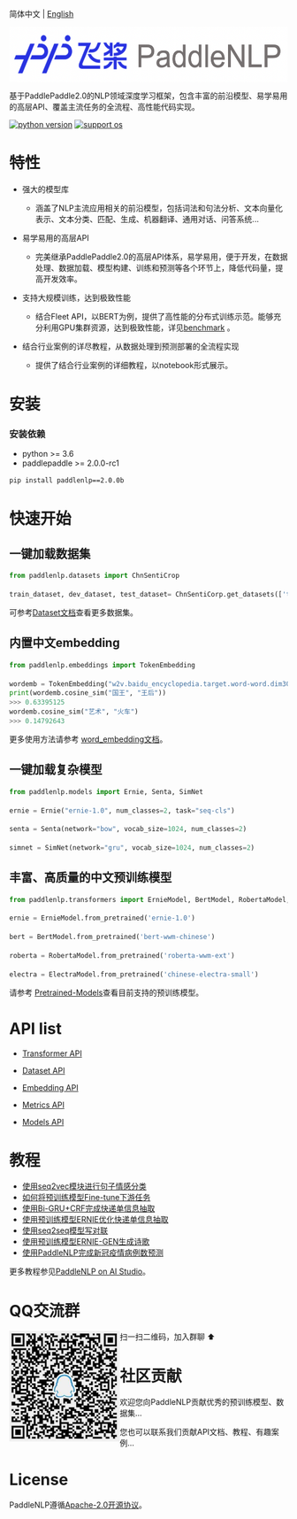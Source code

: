 简体中文 | [English](./README_en.md)

<p align="center">
  <img src="./docs/imgs/paddlenlp.png" width="520" height ="100"  align="middle" />
</p>


基于PaddlePaddle2.0的NLP领域深度学习框架，包含丰富的前沿模型、易学易用的高层API、覆盖主流任务的全流程、高性能代码实现。


 [![python version](https://camo.githubusercontent.com/4bc45421df57c3901ec5d21da412680df9b2d74fee7c297ab4e6764868e805fb/68747470733a2f2f696d672e736869656c64732e696f2f62616467652f707974686f6e2d332e362b2d6f72616e67652e737667)](https://camo.githubusercontent.com/4bc45421df57c3901ec5d21da412680df9b2d74fee7c297ab4e6764868e805fb/68747470733a2f2f696d672e736869656c64732e696f2f62616467652f707974686f6e2d332e362b2d6f72616e67652e737667) [![support os](https://camo.githubusercontent.com/7c97d13875070c3d1cfc86838fa87cb3db7909847a3992a33665c0a67800a33a/68747470733a2f2f696d672e736869656c64732e696f2f62616467652f6f732d6c696e757825324325323077696e2532432532306d61632d79656c6c6f772e737667)](https://camo.githubusercontent.com/7c97d13875070c3d1cfc86838fa87cb3db7909847a3992a33665c0a67800a33a/68747470733a2f2f696d672e736869656c64732e696f2f62616467652f6f732d6c696e757825324325323077696e2532432532306d61632d79656c6c6f772e737667)



# 特性

- 强大的模型库

  - 涵盖了NLP主流应用相关的前沿模型，包括词法和句法分析、文本向量化表示、文本分类、匹配、生成、机器翻译、通用对话、问答系统...

- 易学易用的高层API

  - 完美继承PaddlePaddle2.0的高层API体系，易学易用，便于开发，在数据处理、数据加载、模型构建、训练和预测等各个环节上，降低代码量，提高开发效率。

- 支持大规模训练，达到极致性能

  - 结合Fleet API，以BERT为例，提供了高性能的分布式训练示范。能够充分利用GPU集群资源，达到极致性能，详见[benchmark](./benchmark/bert) 。

- 结合行业案例的详尽教程，从数据处理到预测部署的全流程实现

  - 提供了结合行业案例的详细教程，以notebook形式展示。

  

# 安装

### 安装依赖

- python >= 3.6
- paddlepaddle >= 2.0.0-rc1

```
pip install paddlenlp==2.0.0b 
```



# 快速开始

## 一键加载数据集

```python
from paddlenlp.datasets import ChnSentiCrop

train_dataset, dev_dataset, test_dataset= ChnSentiCorp.get_datasets(['train', 'dev', 'test'])
```

可参考[Dataset文档](./docs/datasets.md)查看更多数据集。

## 内置中文embedding

```python
from paddlenlp.embeddings import TokenEmbedding

wordemb = TokenEmbedding("w2v.baidu_encyclopedia.target.word-word.dim300")
print(wordemb.cosine_sim("国王", "王后"))
>>> 0.63395125
wordemb.cosine_sim("艺术", "火车")
>>> 0.14792643
```

更多使用方法请参考 [word_embedding文档](./examples/word_embedding/README.md)。

## 一键加载复杂模型

```python
from paddlenlp.models import Ernie, Senta, SimNet

ernie = Ernie("ernie-1.0", num_classes=2, task="seq-cls")

senta = Senta(network="bow", vocab_size=1024, num_classes=2)

simnet = SimNet(network="gru", vocab_size=1024, num_classes=2)
```

## 丰富、高质量的中文预训练模型

```python
from paddlenlp.transformers import ErnieModel, BertModel, RobertaModel, ElectraModel

ernie = ErnieModel.from_pretrained('ernie-1.0')

bert = BertModel.from_pretrained('bert-wwm-chinese')

roberta = RobertaModel.from_pretrained('roberta-wwm-ext')

electra = ElectraModel.from_pretrained('chinese-electra-small')
```

请参考 [Pretrained-Models](./docs/transformers.md)查看目前支持的预训练模型。



# API list

- [Transformer API](./docs/transformers.md)

- [Dataset API](./docs/datasets.md)

- [Embedding API](./docs/embeddings.md)

- [Metrics API](./docs/embeddings.md)

- [Models API](./docs/models.md)

  

# 教程

- [使用seq2vec模块进行句子情感分类](https://aistudio.baidu.com/aistudio/projectdetail/1283423)
- [如何将预训练模型Fine-tune下游任务](https://aistudio.baidu.com/aistudio/projectdetail/1294333)
- [使用Bi-GRU+CRF完成快递单信息抽取](https://aistudio.baidu.com/aistudio/projectdetail/1317771)
- [使用预训练模型ERNIE优化快递单信息抽取](https://aistudio.baidu.com/aistudio/projectdetail/1329361)
- [使用seq2seq模型写对联](https://aistudio.baidu.com/aistudio/projectdetail/1321118)
- [使用预训练模型ERNIE-GEN生成诗歌](https://aistudio.baidu.com/aistudio/projectdetail/1339888)
- [使用PaddleNLP完成新冠疫情病例数预测](https://aistudio.baidu.com/aistudio/projectdetail/1290873)

更多教程参见[PaddleNLP on AI Studio](https://aistudio.baidu.com/aistudio/personalcenter/thirdview/574995)。



# QQ交流群

<img src="./docs/imgs/qq.png" align="left" width="200" height ="200"/>

扫一扫二维码，加入群聊 ⬆️



# 社区贡献

- 欢迎您向PaddleNLP贡献优秀的预训练模型、数据集...

- 您也可以联系我们贡献API文档、教程、有趣案例...

  

# License

PaddleNLP遵循[Apache-2.0开源协议](https://github.com/PaddlePaddle/models/blob/develop/PaddleNLP/LICENSE)。